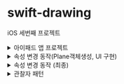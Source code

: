 # swift-drawing
iOS 세번째 프로젝트

<details>
<summary>아이패드 앱 프로젝트</summary>

## 🎯주요 작업

- [x]  아이패드와 iOS 앱 프로젝트 생성 학습
- [x]  시스템 로그 함수 학습과 출력하기
- [x]  팩토리 방식을 학습하고 역할 분리하기
- [x]  화면에 표시하는 뷰와 뷰 데이터를 가지는 모델 구분하기

## 📚학습 키워드

### UUID

UUID 표준에 따라서 이름을 부여하게 된다면 고유성이 완벽하게 보장되지는 않지만, 실제로 사용할 때 중복될 가능성이 거의 없기 때문에 널리 사용되고 있다.

### UUID의 형식

총 36개의 문자열로 구성되어 있다. 32개의 실제 문자와 4개의 하이픈으로 구성되어 있다.
`E621E1F8-C36C-495A-93FC-0C247A3E6E5F`

### 팩토리 메소드 패턴

- 인스턴스 생성을 팩토리라는 곳에서 담당한다.

```swift
protocol RectangleModelFactoryProtocol {
    func createRectangleModel(size: Size, point: Point, backgroundColor: RGBColor, opacity: Int) -> RectangleModel
}

class RectangleFactory: RectangleModelFactoryProtocol {
    func createRectangleModel(size: Size, point: Point, backgroundColor: RGBColor, opacity: Int) -> RectangleModel {
        let uniqueID = generateRandomID()
        return RectangleModel(uniqueID: uniqueID, size: size, point: point, backgroundColor: backgroundColor, opacity: opacity)
    }
    
    private func generateRandomID() -> String {
        let characters = "abcdefghijklmnopqrstuvwxyz0123456789"
        var segments = [String]()
        
        for _ in 0..<3 {
            let segment = (0..<3).map { _ in characters.randomElement()! }
            segments.append(String(segment))
        }

        return segments.joined(separator: "-")
    }
}
```

## 💻고민과 해결

<img width="827" alt="스크린샷 2024-03-18 오후 2 27 58" src="https://github.com/codesquad-members-2024/swift-drawing/assets/104732020/867322f5-07e0-412e-ba8c-c6cbb7af54a5">

→ UUID의 각 구성 요소는 다양한 길이를 가져서, 지금 상황에 맞지 않다고 판단

각 3자리 형식의 문자열을 랜덤으로 생성하는 방식을 채택한다.

## 🤔결과

<img width="747" alt="스크린샷 2024-03-18 오후 3 05 49" src="https://github.com/codesquad-members-2024/swift-drawing/assets/104732020/27535344-3b26-49d4-955b-1ce672690b0a">

## 📚추가학습

### 시스템 로그 함수

Apple의 로깅 시스템의 일부이며, 앱 및 시스템 서비스의 실행 중에 발생하는 정보, 경고 및 오류와 같은 정보를 기록한다.

- 이러한 로깅 시스템은 매우 낮은 성능 오버헤드로 설계되었기 때문에, 애플리케이션의 성능에 큰 영향을 주지 않고 로그에 기록한다.

os.log 주요 특징

1. 카테고리화: 로그를 다양한 카테고리로 분류할 수 있다. 빠르게 찾을 수 있음
2. 효율성: **`os.log`**를 사용할 때, 이러한 문자열 보간(string interpolation)이 실제 로그가 필요한 순간(즉, 그 로그 레벨이 활성화되어 있고 로그 메시지가 실제로 출력되어야 할 때)까지 평가되지 않는다. 이는 문자열을 미리 조합하고 메모리에 저장하는 대신, 실제로 필요할 때만 해당 작업을 수행한다, 결론적으로 불필요한 처리를 방지하여 성능에 미치는 영향을 최소화한다.
3. 동적 수준 설정: 로그 수준(info, debug, error…)을 동적으로 조정할 수 있다. 개발중에는 상제한 로그를 확인하고, 출시 버전에는 중요한 로그만 확인할 수 있다.
4. 통합된 로그 저장소: 여러 플랫폼에서 일관된 로깅 경험을 제공할 수 있다.

```swift
import os

private let logger = os.Logger(subsystem: "pro.DrawingApp.model", category: "ModelLogging")
logger.log(level: .info, "Rect1 \(rect1.description)")
```

subsystem: 앱의 전체 기능 또는 부분에 대한 고유한 문자열, 주로 번들 식별자를 사용한다

category: 관련성 있는 로그를 그룹화하는데 사용한다. networking, UI, database 등등

## 로그 레벨

### default

- 기본 로그 레벨
- 일반적인 시스템 작동 중에 정보를 제공하거나 특정 이벤트를 기록하는 데 사용
- 시스템 동작에 영향을 주지 않는 일반적인 정보에 적합하다.

### info

- 정보 제공용 로그 레벨
- default 보다는 덜 중요하지만 특정 상황에서 유용한 정보를 제공하는 데 사용
- 디버깅이나 추가적인 컨텍스트 제공에 유용하다
- 기본적으로 디바이스 로그에서는 보이지 않고, 개발 중이나 디버깅할 때 활성화하여 볼 수 있다

### debug

- 디버그용 로그 레벨
- 개발 중이나 문제 해결 시에만 세부 정보를 제공하는 데 사용한다
- 출시된 앱에서는 캡쳐되지 않는다.

### error

- 예상치 않은 문제나 오류가 발생했을 때 사용

### fault

- 앱의 불안정성을 야기하거나 크래시를 유발할 수 있는 잘못된 상태나 오류를 나타낼 때 사용
- error보다 심각한 상황에 적합

### Protocol

프로토콜은 약속이라고 생각한다.

- 타입 안정성 보장 : 특정 프로토콜을 준수하는 타입만을 요구하는 함수 등을 정의할 수 있다.
- 다형성 지원: 서로 다른 객체가 하나의 프로토콜을 준수하면서 다향성을 실현한다.
- 델리게이션 패턴 구현: 클래스나 구조체가 자신의 일부 책임을 다른 타입의 인스턴스에 위임할 수 있다.
- 확장성 제공: 프로토콜을 확장하여 기본 구현을 제공하고, 특정 조건을 만족하는 타입에 대해 추가적인 기능을 제공한다.

</div>
</details>

<details>
<summary>속성 변경 동작(Plane객체생성, UI 구현)</summary>

## 🎯주요 작업

- [x]  생성한 사각형 객체를 포함하는 Plane 구조체를 구현한다
- [x]  UI 컴포넌트 구현함

## 📚학습 키워드

**private**(**set**) **var**  : 외부에서는 읽기만 가능, 내부에서는 쓰기만 가능

## 💻고민과 해결

### Plane 구조체의 기능

- 새로운 사각형을 생성하고 Plane에 추가한다.
    - 배열과 추가하는 함수로 구현
- 사각형 전체 개수를 알려주는 연산 프로퍼티
- Subscrit로 index넘기면 해당 사각형 모델 return
- 터치 좌표를 넘기면 해당 위치를 포함하는 사각형 유무 확인

### 결과사진처럼 사각형,사진버튼이 여백없이 테두리선을 표현하고 싶었는데, 가운데 부분이 선이 중첩되서 두꺼워짐

<img width="684" alt="스크린샷 2024-03-20 오후 12 47 17" src="https://github.com/codesquad-members-2024/swift-drawing/assets/104732020/6228dc98-39ca-40fb-9d5c-ddcdc1e2b5ae">

→ 방법 찾지 못해서 테두리 두께를 1로 하고, 가운데 여백을 줬음

### 포커게임 피드백을 받고, 저번처럼 지저분하게 뷰컨트롤러에 다 생성하지 않고, 하위뷰들을 만들어서 뷰 컨트롤러가 깔끔해지는 것에 목표를 두고 구현을 의도하였습니다.

## 🤔결과

<img width="679" alt="스크린샷 2024-03-20 오후 12 52 13" src="https://github.com/codesquad-members-2024/swift-drawing/assets/104732020/e7d20bdb-837d-4a58-86e0-e58f2ad2cd8d">

![2일차 결과](https://github.com/codesquad-members-2024/swift-drawing/assets/104732020/8ad55cc2-6ee8-435a-8f56-ee7b4e06bc83)

## 📚추가학습

### 팩토리 메소드와 생성자 init은 유사한데 왜 팩토리가 필요한가?

팩토리 메소드는 객체 생성 과정이 복잡하거나 추가적인 설정이 필요한 경우에 사용된다. 

지금 같은 경우 고유 ID 생성하여서 객체를 생성해야 하는 경우, 추가적인 초기화 작업을 팩토리 메소드 내부에서 처리할 수 있다.

그래서 

- 복잡성을 관리할 수 있다. - 복잡한 코드를 클라이언트 코드에서 숨길 수 있음
- 확장성과 유지보수성 향상 - 객체의 구체적인 타입을 쉽게 바꿀 수 있다.
- 테스트가 용이하다.

</div>
</details>

<details>
<summary>속성 변경 동작 (최종)</summary>

## 🎯주요 작업

- [x]  Plane 구조체를 테스트하는 유닛테스트를 추가한다.
- [x]  화면 하단에 사각형을 추가하는 버튼을 누르면 W150 x H120 크기 뷰를 랜덤한 위치에 랜덤 컬러로 추가하는 동작을 구현하기
- [x]  터치 이벤트 동작을 이해하고 원하는 곳에서 처리할 수 있다.
- [x]  뷰 속성 중에 배경색과 투명도를 바꿔서 다시 그릴 수 있다.

## 📚학습 키워드

### 탭 제스처 인식기

<img width="436" alt="스크린샷 2024-03-20 오후 10 32 47" src="https://github.com/codesquad-members-2024/swift-drawing/assets/104732020/7cdd170d-841f-4785-bf06-1067f55cd99b">

### UIGestureRecognizer 하위클래스

하위 클래스를 통해 여러 제스처를 인식할 수 있다.

1. UITapGestureRecognizer : 싱글탭 또는 멀티탭 제스처
2. UIPinchGestureRecognizer : 핀치(Pinch) 제스처
3. UIRotationGestureRecognizer : 회전 제스처
4. UISwipeGestureRecognizer : 스와이프(swipe) 제스처
5. UIPanGestureRecognizer : 드래그(drag) 제스처
6. UIScreenEdgePanGestureRecognizer : 화면 가장자리 드래그 제스처
7. UILongPressGestureRecognizer : 롱 프레스(long-press) 제스처

### 예시 코드

```swift
override func viewDidLoad() {
        super.viewDidLoad()
        let tapGestureRecognizer = UITapGestureRecognizer(target: self, action: #selector(viewTapped(_:)))
        view.addGestureRecognizer(tapGestureRecognizer)

        setupView()
}

@objc func viewTapped(_ sender: UITapGestureRecognizer) {
        let location = sender.location(in: view)
        let selectedPoint = Point(x: location.x, y: location.y)
}
```

### iOS의 표준 제스처

1. Tap : 컨트롤을 활성화하거나 항목을 선택한다.
2. Drag : 아이템을 좌우 또는 화면을 드래그할 수 있다.
3. Flick : 빠르게 스크롤하거나 화면을 넘길 수 있다.
4. Swipe : 이전 화면으로 돌아가거나 테이블 뷰에서 숨겨진 삭제 버튼을 표시한다.
5. Double tap : 이미지 또는 콘텐츠를 확대하거나 다시 축소한다
6. Pinch : 이미지를 세밀하게 확대하거나 다시 축소한다.
7. Touch and hold : 커서 지정을 위한 확대보기 표시, 컬렉션 뷰의 경우 재배치할 수 있는 모드로 진입
8. Shake : 실행 취소 또는 다시 실행 얼럿을 띄운다.

## 💻고민과 해결

```swift
func contains(_ point: Point) -> Bool {
       let horizontalRange = point.x..<(point.x + size.width)
       let verticalRange = point.y..<(point.y + size.height)
        
     return horizontalRange.contains(point.x) && verticalRange.contains(point.y)
 }
```

사각형의 point가 포함되어 있는지를 판단하는 것인데, 계속 true값만 반환함

→ 매개변수의 point로 비교했음, self를 붙여서 해결한다.

<img width="436" alt="스크린샷 2024-03-20 오후 10 14 41" src="https://github.com/codesquad-members-2024/swift-drawing/assets/104732020/e7388c0d-33c9-403e-8090-a56813d63657">


[ 회색배경은 버그를 잘 나타내기 위해 임의로 설정함 ]분명 사각형이 생성되는데 색이 보이질 않음

→ rgb값을 255로 나눠주지 않아서 발생한 버그

→ iOS에서 `UIColor`를 사용하여 색상을 지정할 때, 색상의 각 RGB 컴포넌트는 0.0에서 1.0 사이의 값을 사용한다. 

### 탭제스처로 location으로 좌표를 반환하여 Plane과 비교하는 고민

DrawingViewController에서 구현할려고 하였으나, main뷰컨트롤러에서 Setting뷰컨트롤러 너비를 뺀 너비안에서 생성하는 것이 더 적합하다고 판단하였다. DrawingViewController 삭제함.

### 터치가 될 때 사각형 테두리에 선을 표시해서 인지하도록 구현하기

- 터치를 통해 좌표를 얻는다.
- plane객체 안에 좌표를 넘겨서 사각형이 포함하는지 검사한다
- 검사된 모델을 뷰에서 찾는다. (사각형을 생성할 때 유니크 ID의 해쉬값으로 태그값에 넣었음) Tag값을 비교한다.
- 뷰에 모델이 존재하면 이전에 선택된 사각형의 테두리를 제거하고, 새로 선택된 테두리에 선을 표시한다.
- 빈영역을 선택하면 plane객체에 사각형이 없기때문에 이전에 선택된 사각형 테두리를 없애고 값도 nil로 넣는다.

### 버튼은 세팅뷰컨트롤러에 있고, 사각형 정보는 메인뷰컨트롤러에 있는데 뷰 컨트롤러간에 정보를 공유하는 방법

메인뷰컨트롤러에서 클로저를 통해 사각형 배경색과 투명도를 변경하는 이벤트를 전달한다

세팅뷰컨트롤러의 인스턴스에 접근하여 클로저를 설정하면 된다.

```swift
 private func setupOpacityAction() {
        settingsPanelViewController.onOpacityChangeRequested = { [weak self] newOpacity in
            guard let self = self,
                  let selectedRectangleView = self.selectedRectangleView else {
                self?.logger.error("선택된 사각형이 없습니다.")
                return
            }
            
            let rectangleModel = plane.rectangles.first { $0.uniqueID.hashValue == selectedRectangleView.tag }
            
            rectangleModel?.setOpacity(newOpacity)
            
            selectedRectangleView.alpha = CGFloat(newOpacity.rawValue) / 10.0
            logger.info("변경된 투명도는 \(Double(newOpacity.rawValue) / 10.0)")
        }
    }
```

클로저는 자신이 캡처(capture)한 모든 것에 대한 강한(strong) 참조를 기본으로 가진다. 그래서 `[weak self]` 구문을 사용하여 클로저가 self를 약하게 참조한다.

이로써, **`MainViewController`**와 **`SettingsPanelViewController`** 사이에 순환 참조가 발생하는 것을 방지한다.

## 🤔결과

![속성변경 최종결과](https://github.com/codesquad-members-2024/swift-drawing/assets/104732020/8371ac28-4b5a-4c0a-b4f9-f1db7edd972e)

## 📚추가학습

Plane은 struct가 적당하였는가?

사각형을 관리하는 역할이기 때문에 클래스에 비해 변경하는 행위로부터 사각형 데이터를 보호하는 측면에서 더 적합하다고 생각한다.

내가 생각하는 클래스는 접근과 수정이 많이 요구될 때 사용하는 것이기 때문이다.

뷰 요소를 let으로 변수 선언부에 선언하는 것과 init에서 생성하는 것과 어떤 차이가 있을까?

let으로 변수 선언부에 선언하면 접근성과 재사용이 쉽고, 가독성이 좋다고 생각하고,

init으로 생성하면 인스턴스를 생성하는 순간 구성요소가 설정된 상태로 만들어지기 때문에 개발하는 사람은 추가적인 설정없이 바로 사용할 수 있는 장점이 있다고 생각한다.

</div>
</details>

<details>
<summary>관찰자 패턴</summary>

## 🎯주요 작업

- [x]  Model과 Controller의 직접적인 참조 관계 끊기
- [x]  NotificationCenter , Observer 프로젝트에 적용

## 📚학습 키워드

### Observer 패턴

모델은 자신이 상태가 변경되면 옵저버 등록된 객체에게 알려주고, 컨트롤러는 수신완료하여 필요한 반응을 할 수 있다.

### NotificationCenter

Notification이 오면 옵저버 패턴을 통해서 등록된 옵저버에게 Notification을 전달하기 위해 사용하는 클래스.

- 싱글톤 객체중 하나이며, 이벤트들의 발생 여부를 옵저버를 등록한 객체에게 Notification을 post하는 방식으로 사용
- post메서드를 통해 Notification을 전달하는데 이때, 이벤트에 대한 정보를 담은 객체이다.
- 각 알림은 Notification.Name이 있으며, 이를 통해 어떤 이벤트에 대한 알림인지 구분할 수 있다.
- 이름을 통해 알림 구독과 전달할 때 사용되는 Key값이다.

### Notification

- name : 전달하고자 하는 알림이름 (이를 통해 식별함)
- object : 발송자가 옵저버에게 보내려는 객체, 주로 발송자 객체를 전달하는데 쓰임
- userInfo : 알림과 관련된 값, 객체의 저장소이다 추가적인 데이터를 보내는데 쓰임

### 1. extension으로 [Notification.Name](http://Notification.Name) 추가하기

```swift
// Main뷰컨트롤러
extension Notification.Name {
    static let rectangleCreated = Notification.Name("rectangleCreated")
    static let rectangleColorChanged = Notification.Name("rectangleColorChanged")
    static let rectangleOpacityChanged = Notification.Name("rectangleOpacityChanged")
}
```

### 2. Notification Center에 옵저버 등록하기

```swift
// Main뷰컨트롤러
override func viewDidLoad() {
        super.viewDidLoad()
        
        NotificationCenter.default.addObserver(self, selector: #selector(handleCreateRectangle(notification:)), name: .rectangleCreated, object: nil)
        NotificationCenter.default.addObserver(self, selector: #selector(handleColorChanged(notification:)), name: .rectangleColorChanged, object: nil)
        NotificationCenter.default.addObserver(self, selector: #selector(handleOpacityChanged(notification:)), name: .rectangleOpacityChanged, object: nil)
    }
    
    
    @objc private func handleCreateRectangle(notification: Notification) {
        let rectangleModel = plane.createRectangleData()
        let rectangleView = plane.createRectangleView(rectangleModel)
        
        addRectangleViews(for: rectangleView, with: rectangleModel)
        view.bringSubviewToFront(drawableButtonStack)
        
        logger.info("사각형 생성 수신완료!!")
    }
    
    @objc private func handleColorChanged(notification: Notification) {
        guard let userInfo = notification.userInfo,
              let uniqueID = userInfo["uniqueID"] as? String,
              let randomColor = userInfo["randomColor"] as? RGBColor,
              let rectangleView = rectangleViews[uniqueID] else { return }
        
        updateViewBackgroundColor(for: rectangleView, using: randomColor)
        updateColorButtonTitle(with: randomColor)
        
        self.logger.info("배경색 변경 수신완료!")
    }
    
    @objc private func handleOpacityChanged(notification: Notification) {
        guard let userInfo = notification.userInfo,
              let uniqueID = userInfo["uniqueID"] as? String,
              let newOpacity = userInfo["opacity"] as? Opacity,
              let rectangleView = rectangleViews[uniqueID] else { return }
        
        updateViewOpacity(for: rectangleView, using: newOpacity)
        logger.info("투명도 변경 수신완료! 투명도: \(Double(newOpacity.rawValue) / 10.0)")
    }
```

### 3. NotificationCenter에 Post하기

```swift
 // Plane 객체
 mutating func updateRectangleColor(uniqueID: String) {
        let randomColor = getRandomColor()
        
        if let index = rectangles.firstIndex(where: { $0.uniqueID.value == uniqueID }) {
            rectangles[index].setBackgroundColor(randomColor)
            
            self.logger.info("배경색 변경 명령하달!")
            NotificationCenter.default.post(name: .rectangleColorChanged, object: nil, userInfo: ["uniqueID": uniqueID, "randomColor": randomColor])
        }
    }
```

## 💻고민과 해결

### 사각형을 생성하면 버튼위에 사각형이 생성되어서 버튼이 가려지는 현상

→ `bringSubviewToFront(_:)` 를 사용해서 사각형 생성될때마다 버튼스택뷰를 최상단으로 설정한다.

<img width="1095" alt="스크린샷 2024-03-22 오후 5 23 53" src="https://github.com/codesquad-members-2024/swift-drawing/assets/104732020/f2780290-618b-450a-8905-7342f64d27d6">

### Tag값으로 subViews에 찾는 방법을 지양하고 다른 데이터 구조 모색

뷰 인스턴스 자체를 비교하기 위해 키값을 유니크ID value를 뷰 인스턴스로 딕셔너리를 만듬

## 🤔결과

![스텝3](https://github.com/codesquad-members-2024/swift-drawing/assets/104732020/92538af0-8947-4c4c-9e5a-f451a03d0894)

## 📚추가학습

### 느슨하게 연결된 (loosed coupled) 구조가 왜 좋은가?

두 객체가 느슨하게 연결되어 있다는 것은 상호작용은 하지만, 서로에 대해 잘 모른다는 것을 의미한다.

그래서 서로 의존성이 줄어들어서 나중에 변경사항이 생기면 유연하게 유지보수를 할 수 있다.

즉, 객체지향 시스템을 유연하게 구축할 수 있다. → 객체 사이의 상호의존성을 최소화하기 때문에

</div>
</details>
